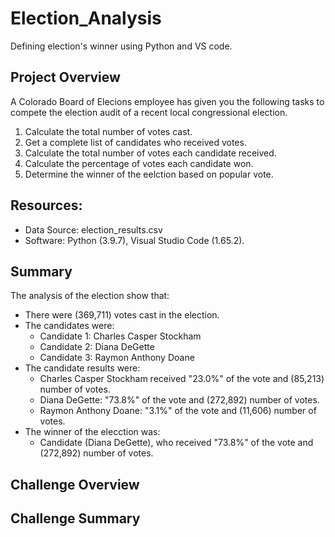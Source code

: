# Election_Analysis
Defining election's winner using Python and VS code.

## Project Overview
A Colorado Board of Elecions employee has given you the following tasks to compete the
election audit of a recent local congressional election. 
  1. Calculate the total number of votes cast. 
  2. Get a complete list of candidates who received votes. 
  3. Calculate the total number of votes each candidate received. 
  4. Calculate the percentage of votes each candidate won. 
  5. Determine the winner of the eelction based on popular vote. 
  
## Resources: 
- Data Source: election_results.csv
- Software: Python (3.9.7), Visual Studio Code (1.65.2).

## Summary
The analysis of the election show that: 
- There were (369,711) votes cast in the election. 
- The candidates were: 
  - Candidate 1: Charles Casper Stockham
  - Candidate 2: Diana DeGette
  - Candidate 3: Raymon Anthony Doane
- The candidate results were: 
  - Charles Casper Stockham received "23.0%" of the vote and (85,213) number of votes.
  - Diana DeGette: "73.8%" of the vote and (272,892) number of votes.
  - Raymon Anthony Doane: "3.1%" of the vote and (11,606) number of votes.
- The winner of the elecction was: 
  - Candidate (Diana DeGette), who received "73.8%" of the vote and (272,892) number of votes. 

## Challenge Overview

## Challenge Summary 










